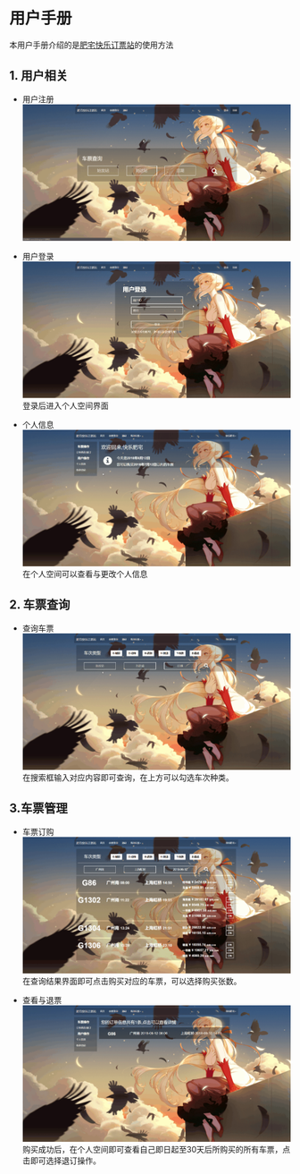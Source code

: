 # 用户手册

本用户手册介绍的是[肥宅快乐订票站](http://www.hzfengsy.ml)的使用方法
## 1. 用户相关
- 用户注册
![](signin.gif)

- 用户登录
![](login.gif)
登录后进入个人空间界面

- 个人信息
![](modify_user.gif)
在个人空间可以查看与更改个人信息

## 2. 车票查询
- 查询车票
![](q_tic.gif)
在搜索框输入对应内容即可查询，在上方可以勾选车次种类。

## 3.车票管理
- 车票订购
![](buy_tic.gif)
在查询结果界面即可点击购买对应的车票，可以选择购买张数。

- 查看与退票
![](ref_tic.gif)
购买成功后，在个人空间即可查看自己即日起至30天后所购买的所有车票，点击即可选择退订操作。